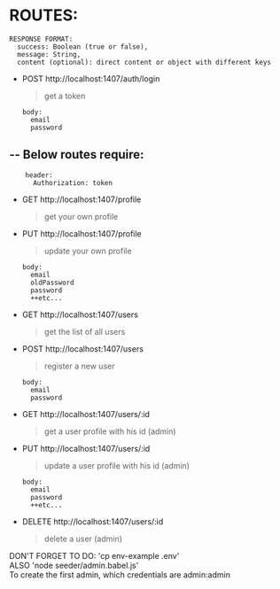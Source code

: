 # ROUTES:

    RESPONSE FORMAT:  
      success: Boolean (true or false),  
      message: String,  
      content (optional): direct content or object with different keys  

* POST http://localhost:1407/auth/login
  >get a token

      body:
        email
        password

## -- Below routes require:

        header:
          Authorization: token

* GET http://localhost:1407/profile
  >get your own profile  

* PUT http://localhost:1407/profile
  >update your own profile  

      body:
        email
        oldPassword
        password
        ++etc...  

* GET http://localhost:1407/users
  >get the list of all users  

* POST http://localhost:1407/users
  >register a new user  

      body:
        email
        password

* GET http://localhost:1407/users/:id
  >get a user profile with his id (admin)  


* PUT http://localhost:1407/users/:id
  >update a user profile with his id (admin)  

      body:
        email
        password
        ++etc...

* DELETE http://localhost:1407/users/:id
  >delete a user (admin)  

DON'T FORGET TO DO: 'cp env-example .env'  
ALSO 'node seeder/admin.babel.js'  
To create the first admin,  which credentials are admin:admin